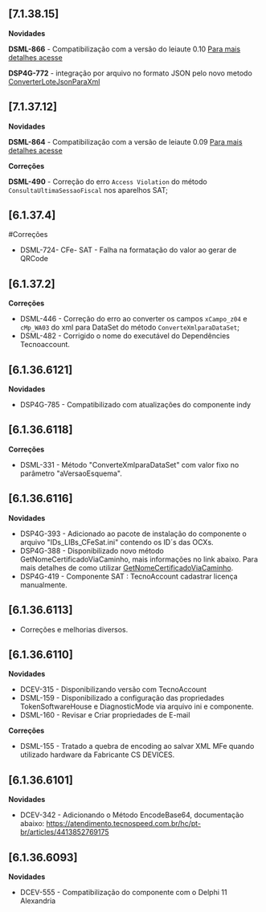 ﻿## [7.1.38.15]

**Novidades**

 **DSML-866** - Compatibilização com a versão do leiaute 0.10  [Para mais detalhes acesse](https://blog.tecnospeed.com.br/cf-e-sat-especificacao-tecnica-de-requisitos-v-2-30-03-e-manual-de-orientacao-v-02-19-04/)

**DSP4G-772** - integração por arquivo no formato JSON pelo novo metodo [ConverterLoteJsonParaXml](https://tecnospeed.zendesk.com/hc/pt-br/articles/20892383730967)

## [7.1.37.12]

**Novidades**

 **DSML-864** - Compatibilização com a versão de leiaute 0.09  [Para mais detalhes acesse](https://blog.tecnospeed.com.br/cf-e-sat-especificacao-tecnica-de-requisitos-v-2-30-03-e-manual-de-orientacao-v-02-19-04/)

**Correções**

**DSML-490** - Correção do erro `Access Violation` do método `ConsultaUltimaSessaoFiscal` nos aparelhos SAT;

## [6.1.37.4]

#Correções
- DSML-724- CFe- SAT - Falha na formatação do valor ao gerar de QRCode



## [6.1.37.2]

**Correções**

* DSML-446 - Correção do erro ao converter os campos `xCampo_z04` e `cMp_WA03` <span dir="">do xml para DataSet</span> do método `ConverteXmlparaDataSet`;
* DSML-482 - Corrigido o nome do executável do Dependêncies Tecnoaccount.

## [6.1.36.6121]

**Novidades**
* DSP4G-785 - Compatibilizado com atualizações do componente indy

## [6.1.36.6118]

**Correções**

* DSML-331 - Método "ConverteXmlparaDataSet" com valor fixo no parâmetro "aVersaoEsquema".

## [6.1.36.6116]

**Novidades**

* DSP4G-393 - Adicionado ao pacote de instalação do componente o arquivo "IDs_LIBs_CFeSat.ini" contendo os ID´s das OCXs.
* DSP4G-388 - Disponibilizado novo método GetNomeCertificadoViaCaminho, mais informações no link abaixo. Para mais detalhes de como utilizar [GetNomeCertificadoViaCaminho](https://atendimento.tecnospeed.com.br/hc/pt-br/articles/8683313858839).
* DSP4G-419 - Componente SAT : TecnoAccount cadastrar licença manualmente.

## [6.1.36.6113]

* Corre&ccedil;&otilde;es e melhorias diversos.

## [6.1.36.6110]

**Novidades**

* DCEV-315 - Disponibilizando versão com TecnoAccount
* DSML-159 - Disponibilizado a configuração das propriedades TokenSoftwareHouse e DiagnosticMode via arquivo ini e componente.
* DSML-160 -  Revisar e Criar propriedades de E-mail

**Correções**

* DSML-155 - Tratado a quebra de encoding ao salvar XML MFe quando utilizado hardware da Fabricante CS DEVICES.

## [6.1.36.6101]

**Novidades**

- DCEV-342 - Adicionando o Método EncodeBase64, documentação abaixo: https://atendimento.tecnospeed.com.br/hc/pt-br/articles/4413852769175

## [6.1.36.6093]

**Novidades**

* DCEV-555 - Compatibilização do componente com o Delphi 11 Alexandria










